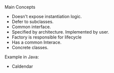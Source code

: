Main Concepts

- Doesn't expose instantiation logic.
- Defer to subclasses.
- Common interface.
- Specified by architecture. Implemented by user.
- Factory is responsible for lifecycle
- Has a common Interace.
- Concrete classes.

Example in Java:
- Caldendar